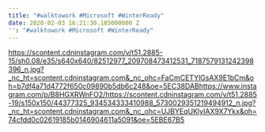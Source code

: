 ```yaml
---
title: "#walktowork #Microsoft #WinterReady"
date: 2020-02-03 16:21:30.185000000 Z
'': "#walktowork #Microsoft #WinterReady"
---
```


https://scontent.cdninstagram.com/v/t51.2885-15/sh0.08/e35/s640x640/82512977_209708473412531_7187579131242398396_n.jpg?_nc_ht=scontent.cdninstagram.com&_nc_ohc=FaCmCETYlGsAX9E1bCm&oh=b7df4a71d4772f650c09890b5db6c248&oe=5EC38DABhttps://www.instagram.com/p/B8HGXRWnFO2/https://scontent.cdninstagram.com/v/t51.2885-19/s150x150/44377325_934534333410988_5730029351219494912_n.jpg?_nc_ht=scontent.cdninstagram.com&_nc_ohc=UJBYEqUKlyIAX9X7Ykx&oh=74cfdd0c02619185b0146904611a5091&oe=5EBE67B5